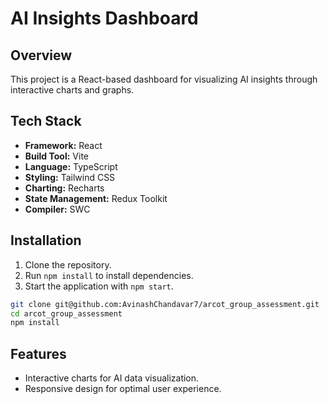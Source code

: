# AI Insights Dashboard

## Overview

This project is a React-based dashboard for visualizing AI insights through interactive charts and graphs.

## Tech Stack

- **Framework:** React
- **Build Tool:** Vite
- **Language:** TypeScript
- **Styling:** Tailwind CSS
- **Charting:** Recharts
- **State Management:** Redux Toolkit
- **Compiler:** SWC

## Installation

1. Clone the repository.
2. Run `npm install` to install dependencies.
3. Start the application with `npm start`.

```bash
git clone git@github.com:AvinashChandavar7/arcot_group_assessment.git
cd arcot_group_assessment
npm install
```

## Features

- Interactive charts for AI data visualization.
- Responsive design for optimal user experience.
